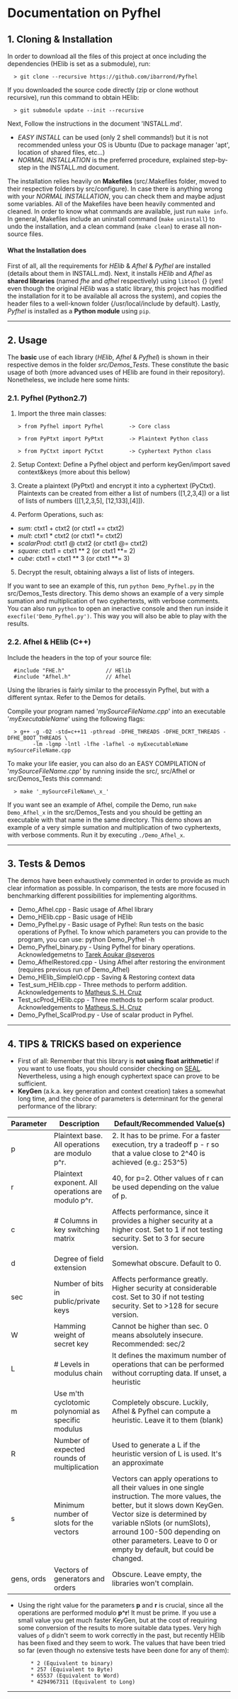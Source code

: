 # Documentation on Pyfhel

## 1. Cloning & Installation
In order to download all the files of this project at once including the dependencies (HElib is set as a submodule), run:
      
      > git clone --recursive https://github.com/ibarrond/Pyfhel

If you downloaded the source code directly (zip or clone wothout recursive), run this command to obtain HElib:

      > git submodule update --init --recursive

Next, Follow the instructions in the document 'INSTALL.md'. 

- *EASY INSTALL* can be used (only 2 shell commands!) but it is not recommended unless your OS is Ubuntu (Due to package manager 'apt', location of shared files, etc...)
- *NORMAL INSTALLATION* is the preferred procedure, explained step-by-step in the INSTALL.md document.

The installation relies heavily on **Makefiles** (src/.Makefiles folder, moved to their respective folders by src/configure). In case there is anything wrong with your *NORMAL INSTALLATION*, you can check them and maybe adjust some variables. All of the Makefiles have been heavily commented and cleaned. In order to know what commands are available, just run `make info`. In general, Makefiles include an uninstall command (`make uninstall`) to undo the installation, and a clean command (`make clean`) to erase all non-source files.
     
#### What the Installation does
First of all, all the requirements for *HElib* & *Afhel* & *Pyfhel* are installed (details about them in INSTALL.md). Next, it installs *HElib* and *Afhel* as **shared libraries** (named _fhe_ and _afhel_ respectively) using `libtool` {} (yes! even though the original *HElib* was a static library, this project has modified the installation for it to be available all across the system), and copies the header files to a well-known folder {/usr/local/include by default}. Lastly, *Pyfhel* is installed as a **Python module** using `pip`.

---------------

## 2. Usage

The **basic** use of each library (*HElib*, *Afhel* & *Pyfhel*) is shown in their respective demos in the folder _src/Demos\_Tests_. These constitute the basic usage of both (more advanced uses of HElib are found in their repository). Nonetheless, we include here some hints:

### 2.1. Pyfhel (Python2.7)
1. Import the three main classes:

       > from Pyfhel import Pyfhel        -> Core class
      
       > from PyPtxt import PyPtxt        -> Plaintext Python class 
       
       > from PyCtxt import PyCtxt        -> Cyphertext Python class

2. Setup Context: Define a Pyfhel object and perform keyGen/import saved context&keys (more about this bellow)

3. Create a plaintext (PyPtxt) and encrypt it into a cyphertext (PyCtxt). Plaintexts can be created from either a list of numbers ([1,2,3,4]) or a list of lists of numbers ([[1,2,3,5], [12,133],[4]]).

4. Perform Operations, such as:
- *sum*: ctxt1 + ctxt2 (or ctxt1 += ctxt2)
- *mult*: ctxt1 * ctxt2 (or ctxt1 \*= ctxt2)
- *scalarProd*: ctxt1 @ ctxt2 (or ctxt1 @= ctxt2)
- *square*: ctxt1 = ctxt1 ** 2 (or ctxt1 \*\*= 2)
- *cube*: ctxt1 = ctxt1 ** 3 (or ctxt1 \*\*= 3)

5. Decrypt the result, obtaining always a list of lists of integers.

If you want to see an example of this, run `python Demo_Pyfhel.py` in the src/Demos_Tests directory. This demo shows an example of a very simple sumation and multiplication of two cyphertexts, with verbose comments. You can also run `python` to open an ineractive console and then run inside it `execfile('Demo_Pyfhel.py')`. This way you will also be able to play with the results. 

### 2.2. Afhel & HElib (C++)
Include the headers in the top of your source file:

      #include "FHE.h"             // HElib 
      #include "Afhel.h"           // Afhel
      
Using the libraries is fairly similar to the processyin Pyfhel, but with a different syntax. Refer to the Demos for details.      
      
Compile your program named '_mySourceFileName.cpp_' into an executable '_myExecutableName_' using the following flags: 

      > g++ -g -O2 -std=c++11 -pthread -DFHE_THREADS -DFHE_DCRT_THREADS -DFHE_BOOT_THREADS \
            -lm -lgmp -lntl -lfhe -lafhel -o myExecutableName mySourceFileName.cpp

To make your life easier, you can also do an EASY COMPILATION of '_mySourceFileName.cpp_' by running inside the src/, src/Afhel or src/Demos_Tests this command:
      
      > make '_mySourceFileName\_x_'

If you want see an example of Afhel, compile the Demo, run `make Demo_Afhel_x` in the src/Demos_Tests and you should be getting an executable with that name in the same directory. This demo shows an example of a very simple sumation and multiplication of two cyphertexts, with verbose comments. Run it by executing `./Demo_Afhel_x`.

----------------------------------

## 3. Tests & Demos

The demos have been exhaustively commented in order to provide as much clear information as possible. In comparison, the tests are more focused in benchmarking different possibilities for implementing algorithms.
- Demo_Afhel.cpp - Basic usage of Afhel library
- Demo_HElib.cpp - Basic usage of HElib
- Demo\_Pyfhel.py - Basic usage of Pyfhel: Run tests on the basic operations of Pyfhel. To know which parameters you can provide to the program, you can use: python Demo\_Pyfhel -h 
- Demo\_Pyfhel\_binary.py - Using Pyfhel for binary operations. Acknowledgemetns to [Tarek Aoukar @severos](https://github.com/severos)
- Demo\_AfhelRestored.cpp - Using Afhel after restoring the environment (requires previous run of Demo\_Afhel)
- Demo\_HElib\_SimpleIO.cpp - Saving & Restoring context data
- Test\_sum\_HElib.cpp - Three methods to perform addition. Acknowledgements to [Matheus S. H. Cruz](https://github.com/mshcruz/SumEncryptedVectors)
- Test\_scProd\_HElib.cpp - Three methods to perform scalar product. Acknowledgements to [Matheus S. H. Cruz](https://github.com/mshcruz/ScalarProductFHE) 
- Demo\_Pyfhel\_ScalProd.py - Use of scalar product in Pyfhel.

-------------------------------------

## 4. TIPS & TRICKS based on experience

* First of all: Remember that this library is **not using float arithmetic**! if you want to use floats, you should consider checking on [SEAL]( http://sealcrypto.org/). Nevertheless, using a high enough cyphertext space can prove to be sufficient.
* **KeyGen** (a.k.a. key generation and context creation) takes a somewhat long time, and the choice of parameters is determinant for the general performance of the library:

| Parameter  | Description                                        | Default/Recommended Value(s)                                                                                                                                                                                                                                                                         |
|------------|----------------------------------------------------|------------------------------------------------------------------------------------------------------------------------------------------------------------------------------------------------------------------------------------------------------------------------------------------------------|
| p          | Plaintext base. All operations are modulo p^r.     | 2. It has to be prime. For a faster execution, try a tradeoff p - r so that a value close to 2^40 is achieved (e.g.: 253^5)                                                                                                                                 |
| r          | Plaintext exponent. All operations are modulo p^r. | 40, for p=2. Other values of r can be used depending on the value of p.                                                                                                                                                                                                                                                        |
| c          | # Columns in key switching matrix                  | Affects performance, since it provides a higher security at a higher cost. Set to 1 if not testing security. Set to 3 for secure version.                                                                                                                                                            |
| d          | Degree of field extension                          | Somewhat obscure. Default to 0.                                                                                                                                                                                                                                                                      |
| sec        | Number of bits in public/private keys              | Affects performance greatly. Higher security at considerable cost. Set to 30 if not testing security. Set to >128 for secure version.                                                                                                                                                                |
| W          | Hamming weight of  secret key                      | Cannot be higher than sec. 0 means absolutely insecure. Recommended: sec/2                                                                                                                                                                                                                           |
| L          | # Levels in modulus chain                          | It defines the maximum number of operations that can be performed without corrupting data. If unset, a heuristic                                                                                                                                                                                     |
| m          | Use m'th cyclotomic polynomial as specific modulus | Completely obscure. Luckily, Afhel & Pyfhel can compute a heuristic. Leave it to them (blank)                                                                                                                                                                                                        |
| R          | Number of expected rounds of multiplication        | Used to generate a L if the heuristic version of L is used. It's an approximate                                                                                                                                                                                                                      |
| s          | Minimum number of slots for the vectors            | Vectors can apply operations to all their values in one single instruction. The more values, the better, but it slows down KeyGen. Vector size is determined by variable nSlots (or numSlots), arround 100-500 depending on other parameters. Leave to 0 or empty by default, but could be changed.  |
| gens, ords | Vectors of generators and orders                   | Obscure. Leave empty, the libraries won't complain.                                                                                                                                                                                                                                                  |

* Using the right value for the parameters **p** and **r** is crucial, since all the operations are performed modulo **p^r**! It must be prime. If you use a small value you get much faster KeyGen, but at the cost of requiring some conversion of the results to more suitable data types. Very high values of `p` didn't seem to work correctly in the past, but recently HElib has been fixed and they seem to work. The values that have been tried so far (even though no extensive tests have been done for any of them):
          
          * 2 (Equivalent to binary)
          * 257 (Equivalent to Byte)
          * 65537 (Equivalent to Word)
          * 4294967311 (Equivalent to Long)

----------------------------------
